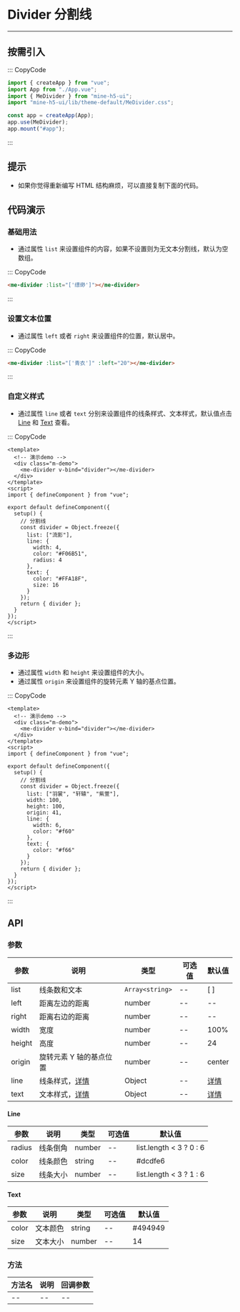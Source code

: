 # Divider 分割线

---

## 按需引入

::: CopyCode

```JavaScript
import { createApp } from "vue";
import App from "./App.vue";
import { MeDivider } from "mine-h5-ui";
import "mine-h5-ui/lib/theme-default/MeDivider.css";

const app = createApp(App);
app.use(MeDivider);
app.mount("#app");
```

:::

## 提示

- 如果你觉得重新编写 HTML 结构麻烦，可以直接复制下面的代码。

## 代码演示

### 基础用法

- 通过属性 `list` 来设置组件的内容，如果不设置则为无文本分割线，默认为空数组。

::: CopyCode

```HTML
<me-divider :list="['缥缈']"></me-divider>
```

:::

### 设置文本位置

- 通过属性 `left` 或者 `right` 来设置组件的位置，默认居中。

::: CopyCode

```HTML
<me-divider :list="['青衣']" :left="20"></me-divider>
```

:::

### 自定义样式

- 通过属性 `line` 或者 `text` 分别来设置组件的线条样式、文本样式，默认值点击 [Line](#line) 和 [Text](#text) 查看。

::: CopyCode

```Vue
<template>
  <!-- 演示demo -->
  <div class="m-demo">
    <me-divider v-bind="divider"></me-divider>
  </div>
</template>
<script>
import { defineComponent } from "vue";

export default defineComponent({
  setup() {
    // 分割线
    const divider = Object.freeze({
      list: ["流影"],
      line: {
        width: 4,
        color: "#F06B51",
        radius: 4
      },
      text: {
        color: "#FFA18F",
        size: 16
      }
    });
    return { divider };
  }
});
</script>
```

:::

### 多边形

- 通过属性 `width` 和 `height` 来设置组件的大小。
- 通过属性 `origin` 来设置组件的旋转元素 Y 轴的基点位置。

::: CopyCode

```Vue
<template>
  <!-- 演示demo -->
  <div class="m-demo">
    <me-divider v-bind="divider"></me-divider>
  </div>
</template>
<script>
import { defineComponent } from "vue";

export default defineComponent({
  setup() {
    // 分割线
    const divider = Object.freeze({
      list: ["羽裳", "轩辕", "紫萱"],
      width: 100,
      height: 100,
      origin: 41,
      line: {
        width: 6,
        color: "#f60"
      },
      text: {
        color: "#f66"
      }
    });
    return { divider };
  }
});
</script>
```

:::

## API

### 参数

| 参数   | 说明                    | 类型            | 可选值 | 默认值        |
| ------ | ----------------------- | --------------- | ------ | ------------- |
| list   | 线条数和文本            | `Array<string>` | --     | [ ]           |
| left   | 距离左边的距离          | number          | --     | --            |
| right  | 距离右边的距离          | number          | --     | --            |
| width  | 宽度                    | number          | --     | 100%          |
| height | 高度                    | number          | --     | 24            |
| origin | 旋转元素 Y 轴的基点位置 | number          | --     | center        |
| line   | 线条样式，[详情](#line) | Object          | --     | [详情](#line) |
| text   | 文本样式，[详情](#text) | Object          | --     | [详情](#text) |

<h4 id="line">Line</h4>

| 参数   | 说明     | 类型   | 可选值 | 默认值                  |
| ------ | -------- | ------ | ------ | ----------------------- |
| radius | 线条倒角 | number | --     | list.length < 3 ? 0 : 6 |
| color  | 线条颜色 | string | --     | #dcdfe6                 |
| size   | 线条大小 | number | --     | list.length < 3 ? 1 : 6 |

<h4 id="text">Text</h4>

| 参数  | 说明     | 类型   | 可选值 | 默认值  |
| ----- | -------- | ------ | ------ | ------- |
| color | 文本颜色 | string | --     | #494949 |
| size  | 文本大小 | number | --     | 14      |

### 方法

| 方法名 | 说明 | 回调参数 |
| ------ | ---- | -------- |
| --     | --   | --       |
